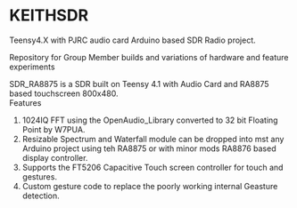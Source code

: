 # KEITHSDR
Teensy4.X with PJRC audio card Arduino based SDR Radio project.

Repository for Group Member builds and variations of hardware and feature experiments

SDR_RA8875 is a SDR built on Teensy 4.1 with Audio Card and RA8875 based touchscreen 800x480.  
  Features 
  1. 1024IQ FFT using the OpenAudio_Library converted to 32 bit Floating Point by W7PUA.
  2. Resizable Spectrum and Waterfall module can be dropped into mst any Arduino project using teh RA8875 or with minor mods RA8876 based display controller.  
  3. Supports the FT5206 Capacitive Touch screen controller for touch and gestures.  
  4. Custom gesture code to replace the poorly working internal Geasture detection.
